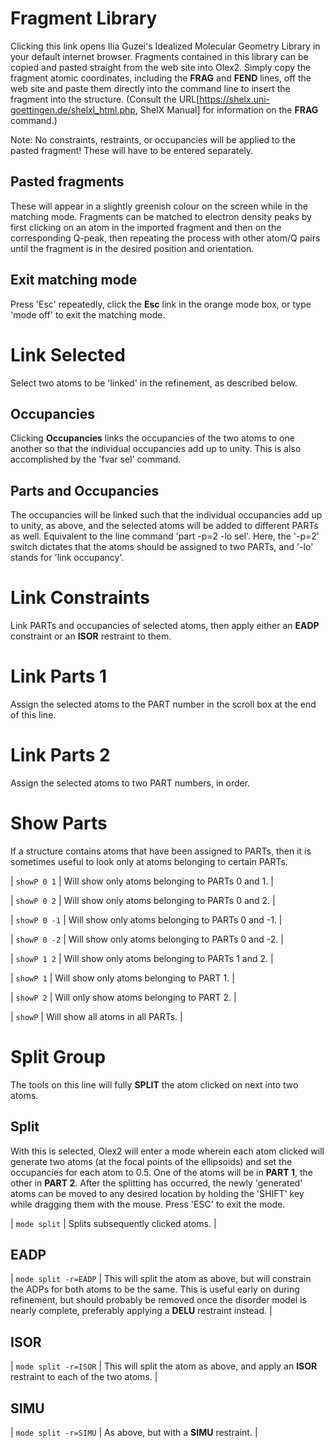 # Fragment Library
Clicking this link opens Ilia Guzei's Idealized Molecular Geometry Library in your default internet browser. Fragments contained in this library can be copied and pasted straight from the web site into Olex2. Simply copy the fragment atomic coordinates, including the **FRAG** and **FEND** lines, off the web site and paste them directly into the command line to insert the fragment into the structure. (Consult the URL[https://shelx.uni-goettingen.de/shelxl_html.php, ShelX Manual] for information on the **FRAG** command.)

Note: No constraints, restraints, or occupancies will be applied to the pasted fragment! These will have to be entered separately.

## Pasted fragments
These will appear in a slightly greenish colour on the screen while in the matching mode. Fragments can be matched to electron density peaks by first clicking on an atom in the imported fragment and then on the corresponding Q-peak, then repeating the process with other atom/Q pairs until the fragment is in the desired position and orientation.

## Exit matching mode
Press '<c>Esc</c>' repeatedly, click the **Esc** link in the orange mode box, or type '<c>mode off</c>' to exit the matching mode.


# Link Selected
Select two atoms to be 'linked' in the refinement, as described below.

## Occupancies
Clicking **Occupancies** links the occupancies of the two atoms to one another so that the individual occupancies add up to unity. This is also accomplished by the '<c>fvar sel</c>' command.

## Parts and Occupancies
The occupancies will be linked such that the individual occupancies add up to unity, as above, and the selected atoms will be added to different PARTs as well. Equivalent to the line command '<c>part -p=2 -lo sel</c>'. Here, the '-p=2' switch dictates that the atoms should be assigned to two PARTs, and '-lo' stands for 'link occupancy'.


# Link Constraints
Link PARTs and occupancies of selected atoms, then apply either an **EADP** constraint or an **ISOR** restraint to them.


# Link Parts 1
Assign the selected atoms to the PART number in the scroll box at the end of this line.


# Link Parts 2
Assign the selected atoms to two PART numbers, in order.


# Show Parts
If a structure contains atoms that have been assigned to PARTs, then it is sometimes useful to look only at atoms belonging to certain PARTs.

| `showP 0 1` | Will show only atoms belonging to PARTs 0 and 1. |

| `showP 0 2` | Will show only atoms belonging to PARTs 0 and 2. |

| `showP 0 -1` | Will show only atoms belonging to PARTs 0 and -1. |

| `showP 0 -2` | Will show only atoms belonging to PARTs 0 and -2. |

| `showP 1 2` | Will show only atoms belonging to PARTs 1 and 2. |

| `showP 1` | Will show only atoms belonging to PART 1. |

| `showP 2` | Will only show atoms belonging to PART 2. |

| `showP` | Will show all atoms in all PARTs. |


# Split Group
The tools on this line will fully **SPLIT** the atom clicked on next into two atoms.

## Split
With this is selected, Olex2 will enter a mode wherein each atom clicked will generate two atoms (at the focal points of the ellipsoids) and set the occupancies for each atom to 0.5. One of the atoms will be in **PART 1**, the other in **PART 2**. After the splitting has occurred, the newly 'generated' atoms can be moved to any desired location by holding the '<c>SHIFT</c>' key while dragging them with the mouse. Press '<c>ESC</c>' to exit the mode.

| `mode split` | Splits subsequently clicked atoms. |

## EADP
| `mode split -r=EADP` | This will split the atom as above, but will constrain the ADPs for both atoms to be the same. This is useful early on during refinement, but should probably be removed once the disorder model is nearly complete, preferably applying a **DELU** restraint instead. |

## ISOR
| `mode split -r=ISOR` | This will split the atom as above, and apply an **ISOR** restraint to each of the two atoms. |

## SIMU
| `mode split -r=SIMU` | As above, but with a **SIMU** restraint. |